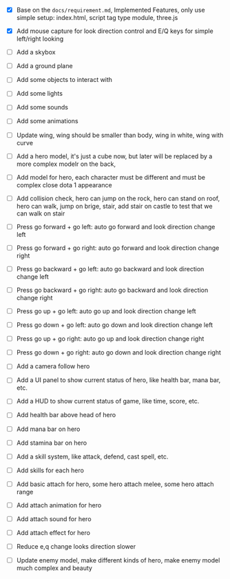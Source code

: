 - [x] Base on the `docs/requirement.md`, Implemented Features, only use simple setup: index.html, script tag type module, three.js
- [x] Add mouse capture for look direction control and E/Q keys for simple left/right looking
- [ ] Add a skybox
- [ ] Add a ground plane
- [ ] Add some objects to interact with
- [ ] Add some lights
- [ ] Add some sounds
- [ ] Add some animations
- [ ] Update wing, wing should be smaller than body, wing in white, wing with curve
- [ ] Add a hero model, it's just a cube now, but later will be replaced by a more complex modelr on the back, 
- [ ] Add model for hero, each character must be different and must be complex close dota 1 appearance
- [ ] Add collision check, hero can jump on the rock, hero can stand on roof, hero can walk, jump on brige, stair, add stair on castle to test that we can walk on stair
- [ ] Press go forward + go left: auto go forward and look direction change left
- [ ] Press go forward + go right: auto go forward and look direction change right
- [ ] Press go backward + go left: auto go backward and look direction change left
- [ ] Press go backward + go right: auto go backward and look direction change right
- [ ] Press go up + go left: auto go up and look direction change left
- [ ] Press go down + go left: auto go down and look direction change left
- [ ] Press go up + go right: auto go up and look direction change right
- [ ] Press go down + go right: auto go down and look direction change right
- [ ] Add a camera follow hero
- [ ] Add a UI panel to show current status of hero, like health bar, mana bar, etc.
- [ ] Add a HUD to show current status of game, like time, score, etc.
- [ ] Add health bar above head of hero
- [ ] Add mana bar on hero
- [ ] Add stamina bar on hero
- [ ] Add a skill system, like attack, defend, cast spell, etc.
- [ ] Add skills for each hero
- [ ] Add basic attach for hero, some hero attach melee, some hero attach range
- [ ] Add attach animation for hero
- [ ] Add attach sound for hero
- [ ] Add attach effect for hero
- [ ] Reduce e,q change looks direction slower
- [ ] Update enemy model, make different kinds of hero, make enemy model much complex and beauty

